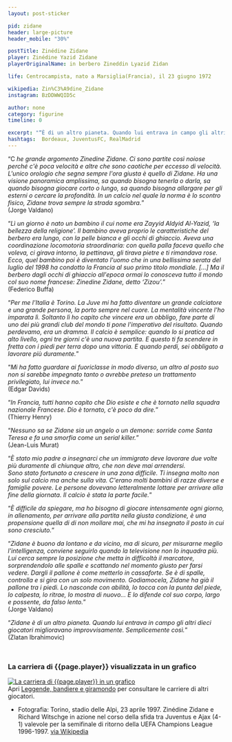 ```yaml
---
layout: post-sticker

pid: zidane
header: large-picture
header_mobile: "30%"

postTitle: Zinédine Zidane
player: Zinédine Yazid Zidane
playerOriginalName: in berbero Zineddin Lyazid Zidan

life: Centrocampista, nato a Marsiglia(Francia), il 23 giugno 1972

wikipedia: Zin%C3%A9dine_Zidane
instagram: BzDDWWQID5c

author: none
category: figurine
timeline: 0

excerpt: "“È di un altro pianeta. Quando lui entrava in campo gli altri dieci giocatori miglioravano improvvisamente. Semplicemente così.” (Zlatan Ibrahimovic)"
hashtags:  Bordeaux, JuventusFC, RealMadrid
---
```

“C _he grande argomento Zinedine Zidane. Ci sono partite così noiose perché c'è poca velocità e altre che sono caotiche per eccesso di velocità. L'unico orologio che segna sempre l'ora giusta è quello di Zidane. Ha una visione panoramica amplissima, sa quando bisogna tenerla o darla, sa quando bisogna giocare corto o lungo, sa quando bisogna allargare per gli esterni o cercare la profondità. In un calcio nel quale la norma è lo scontro fisico, Zidane trova sempre la strada sgombra._”  
(Jorge Valdano)

“_Lì un giorno è nato un bambino il cui nome era Zayyid Aldyid Al-Yazid, ‘la bellezza della religione’. Il bambino aveva proprio le caratteristiche del berbero era lungo, con la pelle bianca e gli occhi di ghiaccio. Aveva una coordinazione locomotoria straordinaria: con quella palla faceva quello che voleva, ci girava intorno, la pettinava, gli tirava pietre e ti rimandava rose. Ecco, quel bambino poi è diventato l'uomo che in una bellissima serata del luglio del 1998 ha condotto la Francia al suo primo titolo mondiale. [...] Ma il berbero dagli occhi di ghiaccio all'epoca ormai lo conosceva tutto il mondo col suo nome francese: Zinedine Zidane, detto ‘Zizou’._”  
(Federico Buffa)

“_Per me l'Italia è Torino. La Juve mi ha fatto diventare un grande calciatore e una grande persona, la porto sempre nel cuore. La mentalità vincente l'ho imparata lì. Soltanto lì ho capito che vincere era un obbligo, fare parte di uno dei più grandi club del mondo ti pone l'imperativo del risultato. Quando perdevamo, era un dramma. Il calcio è semplice: quando lo si pratica ad alto livello, ogni tre giorni c'è una nuova partita. E questo ti fa scendere in fretta con i piedi per terra dopo una vittoria. E quando perdi, sei obbligato a lavorare più duramente._”

“_Mi ha fatto guardare ai fuoriclasse in modo diverso, un altro al posto suo non si sarebbe impegnato tanto o avrebbe preteso un trattamento privilegiato, lui invece no._”  
(Edgar Davids)

“_In Francia, tutti hanno capito che Dio esiste e che è tornato nella squadra nazionale Francese. Dio è tornato, c'è poco da dire._”  
(Thierry Henry)

“_Nessuno sa se Zidane sia un angelo o un demone: sorride come Santa Teresa e fa una smorfia come un serial killer._”  
(Jean-Luis Murat)

“_È stato mio padre a insegnarci che un immigrato deve lavorare due volte più duramente di chiunque altro, che non deve mai arrendersi.  
Sono stato fortunato a crescere in una zona difficile. Ti insegna molto non solo sul calcio ma anche sulla vita. C'erano molti bambini di razze diverse e famiglie povere. Le persone dovevano letteralmente lottare per arrivare alla fine della giornata. Il calcio è stata la parte facile._”

“_È difficile da spiegare, ma ho bisogno di giocare intensamente ogni giorno, in allenamento, per arrivare alla partita nella giusta condizione, è una propensione quella di di non mollare mai, che mi ha insegnato il posto in cui sono cresciuto._”

“_Zidane è buono da lontano e da vicino, ma di sicuro, per misurarne meglio l'intelligenza, conviene seguirlo quando la televisione non lo inquadra più. Lui cerca sempre la posizione che metta in difficoltà il marcatore, sorprendendolo alle spalle e scattando nel momento giusto per farsi vedere. Dargli il pallone è come metterlo in cassaforte. Se è di spalle, controlla e si gira con un solo movimento. Godiamocela, Zidane ha già il pallone tra i piedi. Lo nasconde con abilità, lo tocca con la punta del piede, lo calpesta, lo ritrae, lo mostra di nuovo... E lo difende col suo corpo, largo e possente, da falso lento._”  
(Jorge Valdano)

“_Zidane è di un altro pianeta. Quando lui entrava in campo gli altri dieci giocatori miglioravano improvvisamente. Semplicemente così._”  
(Zlatan Ibrahimovic)

<div style="margin-top: 50px;">
<h3>La carriera di {{page.player}} visualizzata in un grafico</h3>
<a href="/leggende-bandiere-e-giramondo" title="La carriera di {{page.player}} visualizzata in un grafico"><img class="responsive-img w100 border" src="{{site.baseurl}}/assets/pics/careers/{{page.pid}}.png" alt="La carriera di {{page.player}} in un grafico"/></a>
</div>
Apri <a href="/leggende-bandiere-e-giramondo" title="La carriera di {{page.player}} visualizzata in un grafico">Leggende, bandiere e giramondo</a> per consultare le carriere di altri giocatori.


<div class="post-disclaimer">
<ul>
  <li>Fotografia: Torino, stadio delle Alpi, 23 aprile 1997. Zinédine Zidane e Richard Witschge in azione nel corso della sfida tra Juventus e Ajax (4-1) valevole per la semifinale di ritorno della UEFA Champions League 1996-1997. <a href="https://it.wikipedia.org/wiki/File:Champions_League_1996-97_-_Juventus_vs_Ajax_-_Zin%C3%A9dine_Zidane_e_Richard_Witschge.jpg">via Wikipedia</a></li>
</ul>
</div>
